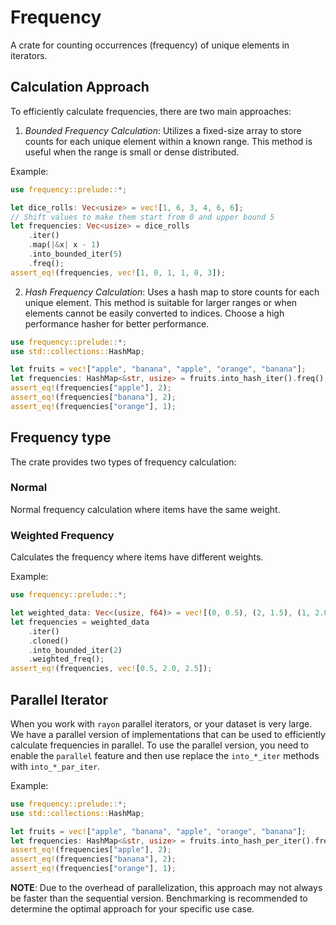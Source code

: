 # Frequency

A crate for counting occurrences (frequency) of unique elements in iterators.

## Calculation Approach

To efficiently calculate frequencies, there are two main approaches:

1. *Bounded Frequency Calculation*: Utilizes a fixed-size array to store counts for each unique element within a known range. This method is useful when the range is small or dense distributed.

Example:

```rust
use frequency::prelude::*;

let dice_rolls: Vec<usize> = vec![1, 6, 3, 4, 6, 6];
// Shift values to make them start from 0 and upper bound 5
let frequencies: Vec<usize> = dice_rolls
    .iter()
    .map(|&x| x - 1)
    .into_bounded_iter(5)
    .freq();
assert_eq!(frequencies, vec![1, 0, 1, 1, 0, 3]);
```

2. *Hash Frequency Calculation*: Uses a hash map to store counts for each unique element. This method is suitable for larger ranges or when elements cannot be easily converted to indices. Choose a high performance hasher for better performance.

```rust
use frequency::prelude::*;
use std::collections::HashMap;

let fruits = vec!["apple", "banana", "apple", "orange", "banana"];
let frequencies: HashMap<&str, usize> = fruits.into_hash_iter().freq();
assert_eq!(frequencies["apple"], 2);
assert_eq!(frequencies["banana"], 2);
assert_eq!(frequencies["orange"], 1);
```

## Frequency type

The crate provides two types of frequency calculation:

### Normal 

Normal frequency calculation where items have the same weight.

### Weighted Frequency

Calculates the frequency where items have different weights.

Example:
```rust
use frequency::prelude::*;

let weighted_data: Vec<(usize, f64)> = vec![(0, 0.5), (2, 1.5), (1, 2.0), (2, 1.0)];
let frequencies = weighted_data
    .iter()
    .cloned()
    .into_bounded_iter(2)
    .weighted_freq();
assert_eq!(frequencies, vec![0.5, 2.0, 2.5]);
```

## Parallel Iterator

When you work with `rayon` parallel iterators, or your dataset is very large. We have a parallel version of implementations that can be used to efficiently calculate frequencies in parallel. To use the parallel version, you need to enable the `parallel` feature and then use replace the `into_*_iter` methods with `into_*_par_iter`.

Example:

```rust
use frequency::prelude::*;
use std::collections::HashMap;

let fruits = vec!["apple", "banana", "apple", "orange", "banana"];
let frequencies: HashMap<&str, usize> = fruits.into_hash_per_iter().freq();
assert_eq!(frequencies["apple"], 2);
assert_eq!(frequencies["banana"], 2);
assert_eq!(frequencies["orange"], 1);
```

**NOTE**: Due to the overhead of parallelization, this approach may not always be faster than the sequential version. Benchmarking is recommended to determine the optimal approach for your specific use case.
